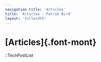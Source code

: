 ```yaml
---
navigation.title: 'Articles'
title: 'Articles - Patrik Bird'
layout: 'fullwidth'
---
```

# [Articles]{.font-mont}

::TechPostList
